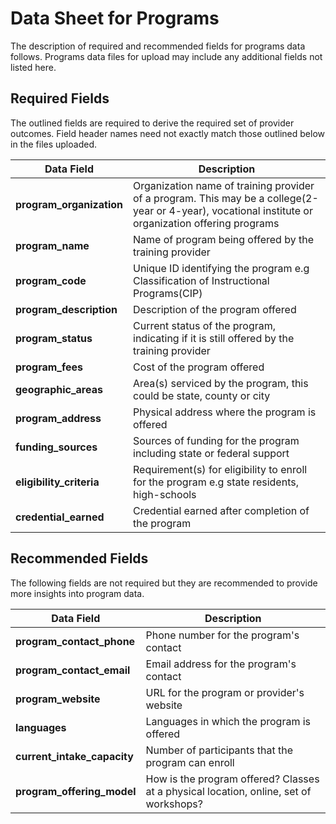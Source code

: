 # Data Sheet for Programs
The description of required and recommended fields for programs data follows. Programs data files for upload may include any additional fields not listed here. 

## Required Fields
The outlined fields are required to derive the required set of provider outcomes. Field header names need not exactly match those outlined below in the files uploaded.

Data Field | Description
------ | -----------
**program_organization** | Organization name of training provider of a program. This may be a college(2-year or 4-year), vocational institute or organization offering programs
**program_name** | Name of program being offered by the training provider
**program_code** | Unique ID identifying the program e.g Classification of Instructional Programs(CIP)
**program_description** | Description of the program offered
**program_status** | Current status of the program, indicating if it is still offered by the training provider
**program_fees** | Cost of the program offered
**geographic_areas** | Area(s) serviced by the program, this could be state, county or city
**program_address** | Physical address where the program is offered
**funding_sources** | Sources of funding for the program including state or federal support
**eligibility_criteria** | Requirement(s) for eligibility to enroll for the program e.g state residents, high-schools
**credential_earned** | Credential earned after completion of the program

## Recommended Fields
The following fields are not required but they are recommended to provide more insights into program data.

Data Field | Description
------ | -----------
**program_contact_phone** | Phone number for the program's contact
**program_contact_email** | Email address for the program's contact
**program_website** | URL for the program or provider's website
**languages** | Languages in which the program is offered
**current_intake_capacity** | Number of participants that the program can enroll
**program_offering_model** | How is the program offered? Classes at a physical location, online, set of workshops? 
